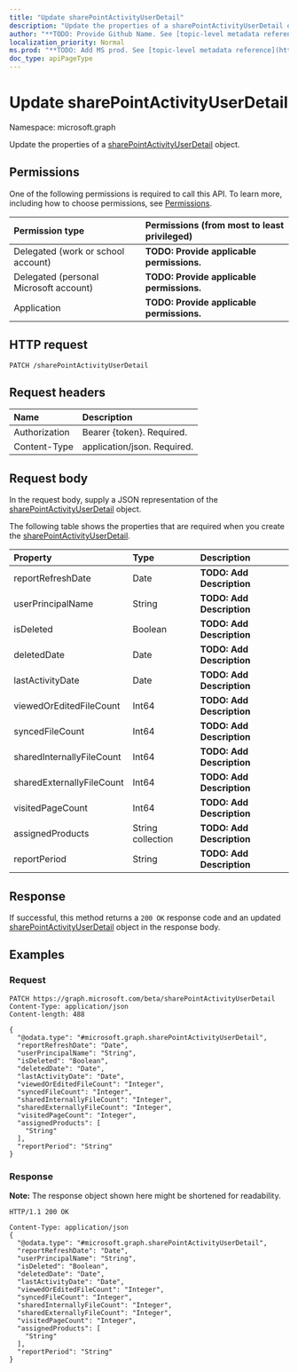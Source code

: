```yaml
---
title: "Update sharePointActivityUserDetail"
description: "Update the properties of a sharePointActivityUserDetail object."
author: "**TODO: Provide Github Name. See [topic-level metadata reference](https://msgo.azurewebsites.net/add/document/guidelines/metadata.html#topic-level-metadata)**"
localization_priority: Normal
ms.prod: "**TODO: Add MS prod. See [topic-level metadata reference](https://msgo.azurewebsites.net/add/document/guidelines/metadata.html#topic-level-metadata)**"
doc_type: apiPageType
---
```


# Update sharePointActivityUserDetail
Namespace: microsoft.graph

Update the properties of a [sharePointActivityUserDetail](../resources/sharepointactivityuserdetail.md) object.

## Permissions
One of the following permissions is required to call this API. To learn more, including how to choose permissions, see [Permissions](/graph/permissions-reference).

|Permission type|Permissions (from most to least privileged)|
|:---|:---|
|Delegated (work or school account)|**TODO: Provide applicable permissions.**|
|Delegated (personal Microsoft account)|**TODO: Provide applicable permissions.**|
|Application|**TODO: Provide applicable permissions.**|

## HTTP request

<!-- {
  "blockType": "ignored"
}
-->
``` http
PATCH /sharePointActivityUserDetail
```

## Request headers
|Name|Description|
|:---|:---|
|Authorization|Bearer {token}. Required.|
|Content-Type|application/json. Required.|

## Request body
In the request body, supply a JSON representation of the [sharePointActivityUserDetail](../resources/sharepointactivityuserdetail.md) object.

The following table shows the properties that are required when you create the [sharePointActivityUserDetail](../resources/sharepointactivityuserdetail.md).

|Property|Type|Description|
|:---|:---|:---|
|reportRefreshDate|Date|**TODO: Add Description**|
|userPrincipalName|String|**TODO: Add Description**|
|isDeleted|Boolean|**TODO: Add Description**|
|deletedDate|Date|**TODO: Add Description**|
|lastActivityDate|Date|**TODO: Add Description**|
|viewedOrEditedFileCount|Int64|**TODO: Add Description**|
|syncedFileCount|Int64|**TODO: Add Description**|
|sharedInternallyFileCount|Int64|**TODO: Add Description**|
|sharedExternallyFileCount|Int64|**TODO: Add Description**|
|visitedPageCount|Int64|**TODO: Add Description**|
|assignedProducts|String collection|**TODO: Add Description**|
|reportPeriod|String|**TODO: Add Description**|



## Response

If successful, this method returns a `200 OK` response code and an updated [sharePointActivityUserDetail](../resources/sharepointactivityuserdetail.md) object in the response body.

## Examples

### Request
<!-- {
  "blockType": "request",
  "name": "update_sharepointactivityuserdetail"
}
-->
``` http
PATCH https://graph.microsoft.com/beta/sharePointActivityUserDetail
Content-Type: application/json
Content-length: 488

{
  "@odata.type": "#microsoft.graph.sharePointActivityUserDetail",
  "reportRefreshDate": "Date",
  "userPrincipalName": "String",
  "isDeleted": "Boolean",
  "deletedDate": "Date",
  "lastActivityDate": "Date",
  "viewedOrEditedFileCount": "Integer",
  "syncedFileCount": "Integer",
  "sharedInternallyFileCount": "Integer",
  "sharedExternallyFileCount": "Integer",
  "visitedPageCount": "Integer",
  "assignedProducts": [
    "String"
  ],
  "reportPeriod": "String"
}
```


### Response
**Note:** The response object shown here might be shortened for readability.
<!-- {
  "blockType": "response",
  "truncated": true
}
-->
``` http
HTTP/1.1 200 OK

Content-Type: application/json
{
  "@odata.type": "#microsoft.graph.sharePointActivityUserDetail",
  "reportRefreshDate": "Date",
  "userPrincipalName": "String",
  "isDeleted": "Boolean",
  "deletedDate": "Date",
  "lastActivityDate": "Date",
  "viewedOrEditedFileCount": "Integer",
  "syncedFileCount": "Integer",
  "sharedInternallyFileCount": "Integer",
  "sharedExternallyFileCount": "Integer",
  "visitedPageCount": "Integer",
  "assignedProducts": [
    "String"
  ],
  "reportPeriod": "String"
}
```

